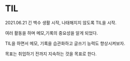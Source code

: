 # TIL

2021.06.21 긴 백수 생활 시작, 나태해지지 않도록 TIL을 시작.

여러 활동을 하며 메모,기록의 중요성을 알게 되었다. 

TIL을 하면서 메모, 기록을 습관화하고 글쓰기 능력도 향상시켜보자.

목표는 취업하기 전까지 지속하는 것을 목표로 한다.



